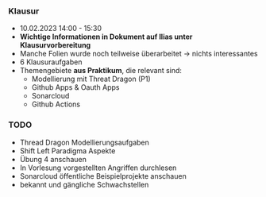 
### Klausur
- 10.02.2023 14:00 - 15:30
- **Wichtige Informationen in Dokument auf Ilias unter Klausurvorbereitung**
- Manche Folien wurde noch teilweise überarbeitet -> nichts interessantes
- 6 Klausuraufgaben
- Themengebiete **aus Praktikum**, die relevant sind:
	- Modellierung mit Threat Dragon (P1)
	- Github Apps & Oauth Apps
	- Sonarcloud
	- Github Actions



### TODO
- Thread Dragon Modellierungsaufgaben
- Shift Left Paradigma Aspekte 
- Übung 4 anschauen
- In Vorlesung vorgestellten Angriffen durchlesen
- Sonarcloud öffentliche Beispielprojekte anschauen
- bekannt und gängliche Schwachstellen